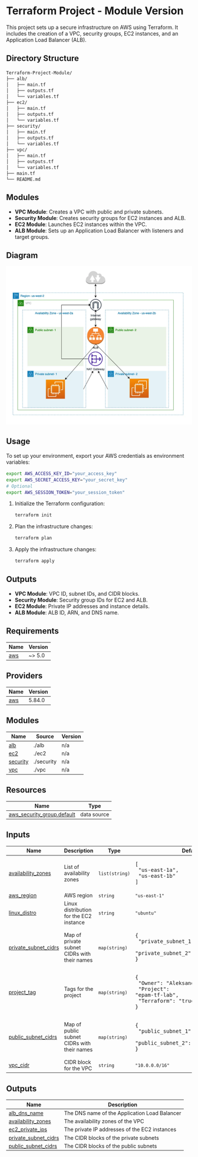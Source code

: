# Terraform Project - Module Version

This project sets up a secure infrastructure on AWS using Terraform. It includes the creation of a VPC, security groups, EC2 instances, and an Application Load Balancer (ALB).

## Directory Structure

```
Terraform-Project-Module/
├── alb/
│   ├── main.tf
│   ├── outputs.tf
│   └── variables.tf
├── ec2/
│   ├── main.tf
│   ├── outputs.tf
│   └── variables.tf
├── security/
│   ├── main.tf
│   ├── outputs.tf
│   └── variables.tf
├── vpc/
│   ├── main.tf
│   ├── outputs.tf
│   └── variables.tf
├── main.tf
└── README.md
```

## Modules

- **VPC Module**: Creates a VPC with public and private subnets.
- **Security Module**: Creates security groups for EC2 instances and ALB.
- **EC2 Module**: Launches EC2 instances within the VPC.
- **ALB Module**: Sets up an Application Load Balancer with listeners and target groups.

## Diagram

![Diagram](image.png)


## Usage

To set up your environment, export your AWS credentials as environment variables:

```sh
export AWS_ACCESS_KEY_ID="your_access_key"
export AWS_SECRET_ACCESS_KEY="your_secret_key"
# Optional
export AWS_SESSION_TOKEN="your_session_token"
```


1. Initialize the Terraform configuration:
   ```sh
   terraform init
   ```

2. Plan the infrastructure changes:
   ```sh
   terraform plan
   ```

3. Apply the infrastructure changes:
   ```sh
   terraform apply
   ```

## Outputs

- **VPC Module**: VPC ID, subnet IDs, and CIDR blocks.
- **Security Module**: Security group IDs for EC2 and ALB.
- **EC2 Module**: Private IP addresses and instance details.
- **ALB Module**: ALB ID, ARN, and DNS name.

## Requirements

| Name | Version |
|------|---------|
| <a name="requirement_aws"></a> [aws](#requirement\_aws) | ~> 5.0 |

## Providers

| Name | Version |
|------|---------|
| <a name="provider_aws"></a> [aws](#provider\_aws) | 5.84.0 |

## Modules

| Name | Source | Version |
|------|--------|---------|
| <a name="module_alb"></a> [alb](#module\_alb) | ./alb | n/a |
| <a name="module_ec2"></a> [ec2](#module\_ec2) | ./ec2 | n/a |
| <a name="module_security"></a> [security](#module\_security) | ./security | n/a |
| <a name="module_vpc"></a> [vpc](#module\_vpc) | ./vpc | n/a |

## Resources

| Name | Type |
|------|------|
| [aws_security_group.default](https://registry.terraform.io/providers/hashicorp/aws/latest/docs/data-sources/security_group) | data source |

## Inputs

| Name | Description | Type | Default | Required |
|------|-------------|------|---------|:--------:|
| <a name="input_availability_zones"></a> [availability\_zones](#input\_availability\_zones) | List of availability zones | `list(string)` | <pre>[<br/>  "us-east-1a",<br/>  "us-east-1b"<br/>]</pre> | no |
| <a name="input_aws_region"></a> [aws\_region](#input\_aws\_region) | AWS region | `string` | `"us-east-1"` | no |
| <a name="input_linux_distro"></a> [linux\_distro](#input\_linux\_distro) | Linux distribution for the EC2 instance | `string` | `"ubuntu"` | no |
| <a name="input_private_subnet_cidrs"></a> [private\_subnet\_cidrs](#input\_private\_subnet\_cidrs) | Map of private subnet CIDRs with their names | `map(string)` | <pre>{<br/>  "private_subnet_1": "10.0.3.0/24",<br/>  "private_subnet_2": "10.0.4.0/24"<br/>}</pre> | no |
| <a name="input_project_tag"></a> [project\_tag](#input\_project\_tag) | Tags for the project | `map(string)` | <pre>{<br/>  "Owner": "Aleksandre_Mikashavidze",<br/>  "Project": "epam-tf-lab",<br/>  "Terraform": "true"<br/>}</pre> | no |
| <a name="input_public_subnet_cidrs"></a> [public\_subnet\_cidrs](#input\_public\_subnet\_cidrs) | Map of public subnet CIDRs with their names | `map(string)` | <pre>{<br/>  "public_subnet_1": "10.0.1.0/24",<br/>  "public_subnet_2": "10.0.2.0/24"<br/>}</pre> | no |
| <a name="input_vpc_cidr"></a> [vpc\_cidr](#input\_vpc\_cidr) | CIDR block for the VPC | `string` | `"10.0.0.0/16"` | no |

## Outputs

| Name | Description |
|------|-------------|
| <a name="output_alb_dns_name"></a> [alb\_dns\_name](#output\_alb\_dns\_name) | The DNS name of the Application Load Balancer |
| <a name="output_availability_zones"></a> [availability\_zones](#output\_availability\_zones) | The availability zones of the VPC |
| <a name="output_ec2_private_ips"></a> [ec2\_private\_ips](#output\_ec2\_private\_ips) | The private IP addresses of the EC2 instances |
| <a name="output_private_subnet_cidrs"></a> [private\_subnet\_cidrs](#output\_private\_subnet\_cidrs) | The CIDR blocks of the private subnets |
| <a name="output_public_subnet_cidrs"></a> [public\_subnet\_cidrs](#output\_public\_subnet\_cidrs) | The CIDR blocks of the public subnets |
